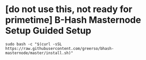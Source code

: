 
[do not use this, not ready for primetime] B-Hash Masternode Setup Guided Setup
=========================================

```
sudo bash -c "$(curl -sSL https://raw.githubusercontent.com/greerso/bhash-masternode/master/install.sh)"
```